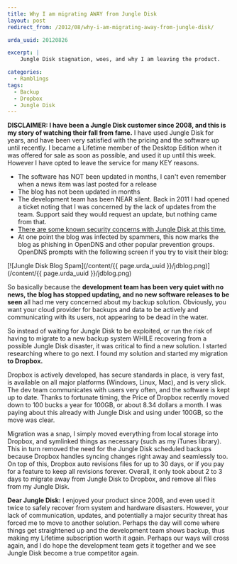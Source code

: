 ```yaml
---
title: Why I am migrating AWAY from Jungle Disk
layout: post
redirect_from: /2012/08/why-i-am-migrating-away-from-jungle-disk/

urda_uuid: 20120826

excerpt: |
    Jungle Disk stagnation, woes, and why I am leaving the product.

categories:
  - Ramblings
tags:
  - Backup
  - Dropbox
  - Jungle Disk
---
```


**DISCLAIMER: I have been a Jungle Disk customer since 2008, and this is my
story of watching their fall from fame.** I have used Jungle Disk for years, and
have been very satisfied with the pricing and the software up until recently. I
became a Lifetime member of the Desktop Edition when it was offered for sale as
soon as possible, and used it up until this week. However I have opted to leave
the service for many KEY reasons.

* The software has NOT been updated in months, I can't even remember when a news
  item was last posted for a release
* The blog has not been updated in months
* The development team has been NEAR silent. Back in 2011 I had opened a
  ticket noting that I was concerned by the lack of updates from the team.
  Support said they would request an update, but nothing came from that.
* [There are some known security concerns with Jungle Disk at this time.](https://www.daemonology.net/blog/2011-06-03-insecurity-in-the-jungle.html)
* At one point the blog was infected by spammers, this now marks the blog as
  phishing in OpenDNS and other popular prevention groups. OpenDNS prompts
  with the following screen if you try to visit their blog:

[![Jungle Disk Blog Spam](/content/{{ page.urda_uuid }}/jdblog.png)](/content/{{ page.urda_uuid }}/jdblog.png)

So basically because the **development team has been very quiet with no news,
the blog has stopped updating, and no new software releases to be seen** all had
me very concerned about my backup solution. Obviously, you want your cloud
provider for backups and data to be actively and communicating with its users,
not appearing to be dead in the water.

So instead of waiting for Jungle Disk to be exploited, or run the risk of having
to migrate to a new backup system WHILE recovering from a possible Jungle Disk
disaster, it was critical to find a new solution. I started researching where to
go next. I found my solution and started my migration **to Dropbox.**

Dropbox is actively developed, has secure standards in place, is very fast, is
available on all major platforms (Windows, Linux, Mac), and is very slick. The
dev team communicates with users very often, and the software is kept up to
date. Thanks to fortunate timing, the Price of Dropbox recently moved down to
100 bucks a year for 100GB, or about 8.34 dollars a month. I was paying about
this already with Jungle Disk and using under 100GB, so the move was clear.

Migration was a snap, I simply moved everything from local storage into Dropbox,
and symlinked things as necessary (such as my iTunes library). This in turn
removed the need for the Jungle Disk scheduled backups because Dropbox handles
syncing changes right away and seamlessly too. On top of this, Dropbox auto
revisions files for up to 30 days, or if you pay for a feature to keep all
revisions forever. Overall, it only took about 2 to 3 days to migrate away from
Jungle Disk to Dropbox, and remove all files from my Jungle Disk.

**Dear Jungle Disk:** I enjoyed your product since 2008, and even used it twice
to safely recover from system and hardware disasters. However, your lack of
communication, updates, and potentially a major security threat has forced me to
move to another solution. Perhaps the day will come where things get
straightened up and the development team shows backup, thus making my Lifetime
subscription worth it again. Perhaps our ways will cross again, and I do hope
the development team gets it together and we see Jungle Disk become a true
competitor again.
